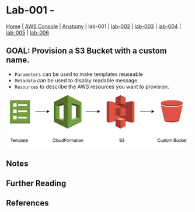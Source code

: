 
# Lab-001 -

[Home](../README.md) |
[AWS Console](https://devopsplayground.signin.aws.amazon.com/console) |
[Anatomy](anatomy.md) |
lab-001 |
[lab-002](lab-002.md) |
[lab-003](lab-003.md) |
[lab-004](lab-004.md) |
[lab-005](lab-005.md) |
[lab-006](lab-006.md)


## GOAL: Provision a S3 Bucket with a custom name.
- `Parameters` can be used to make templates reuseable
- `Metadata` can be used to display readable message.
- `Resources` to describe the AWS resources you want to provision.

![lab-001 S3 Bucket](diagrams/pg18-lab-001.png)


## Notes


## Further Reading




## References
